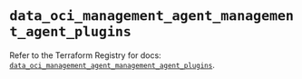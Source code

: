 # `data_oci_management_agent_management_agent_plugins`

Refer to the Terraform Registry for docs: [`data_oci_management_agent_management_agent_plugins`](https://registry.terraform.io/providers/oracle/oci/7.19.0/docs/data-sources/management_agent_management_agent_plugins).
